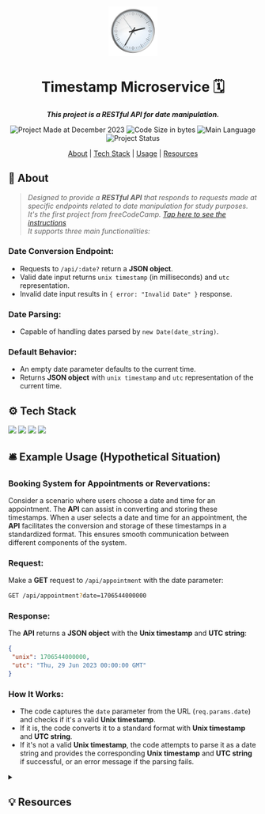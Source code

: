 <p align="center">
<img src="clock.png" alt="Clock" width="20%"/>
</p>

<h1 align="center">
    Timestamp Microservice 🗓️
</h1>

<p align="center">
   <b><i>This project is a RESTful API for date manipulation.</i></b><br>
</p>

<p align="center">
        <img alt="Project Made at December 2023" src="https://img.shields.io/badge/month%20of%20creation-december%2F2023-6272a4">
        <img alt="Code Size in bytes" src="https://img.shields.io/github/languages/code-size/kellymoreira/Timestamp-Microservice?color=6272a4" />
	<img alt="Main Language" src="https://img.shields.io/github/languages/top/kellymoreira/Timestamp-Microservice?color=6272a4"/>
        <img alt="Project Status" src="https://img.shields.io/badge/status-completed-6272a4">
</p>


<p align="center">
    <a href="#About">About</a>
   | <a href="#Tech Stack">Tech Stack</a>
   | <a href="#Usage">Usage</a>
   | <a href="#Resources">Resources</a>
</p>


<h2 id="About">📜 About</h2>

>*Designed to provide a **RESTful API** that responds to requests made at specific endpoints related to date manipulation for study purposes. <br>
>It's the first project from freeCodeCamp. [Tap here to see the instructions](https://www.freecodecamp.org/learn/apis-and-microservices/apis-and-microservices-projects/timestamp-microservice) <br> 
>It supports three main functionalities:* <br>

### Date Conversion Endpoint:
 - Requests to `/api/:date?` return a **JSON object**. <br>
 - Valid date input returns `unix timestamp` (in milliseconds) and `utc` representation. <br>
 - Invalid date input results in `{ error: "Invalid Date" }` response. <br>

### Date Parsing:
 - Capable of handling dates parsed by `new Date(date_string)`. <br>

### Default Behavior:
 - An empty date parameter defaults to the current time.
 - Returns **JSON object** with `unix timestamp` and `utc` representation of the current time.


<h2 id="Tech Stack">⚙️ Tech Stack</h2>

<img src="https://img.shields.io/badge/Node.js-339933?style=for-the-badge&logo=nodedotjs&logoColor=white"/> <img src="https://img.shields.io/badge/Express.js-000000?style=for-the-badge&logo=express&logoColor=white" /> <img src="https://img.shields.io/badge/CSS3-1572B6?style=for-the-badge&logo=css3&logoColor=white"/> <img src="https://img.shields.io/badge/HTML5-E34F26?style=for-the-badge&logo=html5&logoColor=white"/>


<h2 id="Usage">🛎️ Example Usage (Hypothetical Situation)</h2>

### Booking System for Appointments or Revervations:
Consider a scenario where users choose a date and time for an appointment. The **API** can assist in converting and storing these timestamps. 
When a user selects a date and time for an appointment, the **API** facilitates the conversion and storage of these timestamps in a standardized format. This ensures smooth communication between different components of the system.


### Request:

Make a **GET** request to `/api/appointment` with the date parameter:

```bash
GET /api/appointment?date=1706544000000
```

### Response:

The **API** returns a **JSON object** with the **Unix timestamp** and **UTC string**:

```json
{
 "unix": 1706544000000,
 "utc": "Thu, 29 Jun 2023 00:00:00 GMT"
}
```

### How It Works:

- The code captures the `date` parameter from the URL (`req.params.date`) and checks if it's a valid **Unix timestamp**.
- If it is, the code converts it to a standard format with **Unix timestamp** and **UTC string**.
- If it's not a valid **Unix timestamp**, the code attempts to parse it as a date string and provides the corresponding **Unix timestamp** and **UTC string** if successful, or an error message if the parsing fails.


<details>
  <summary><h2 id="Resources">💡 Resources</h2></summary>

- [Back End Development and API's](https://www.freecodecamp.org/learn/back-end-development-and-apis/)

</details>



